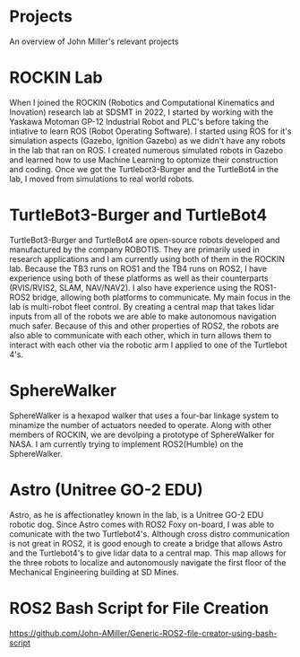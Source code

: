 # Projects
An overview of John Miller's relevant projects

# ROCKIN Lab
When I joined the ROCKIN (Robotics and Computational Kinematics and Inovation) research lab at SDSMT in 2022, I started by working with the Yaskawa Motoman GP-12 Industrial Robot and PLC's before taking the intiative to learn ROS (Robot Operating Software). I started using ROS for it's simulation aspects (Gazebo, Ignition Gazebo) as we didn't have any robots in the lab that ran on ROS. I created numerous simulated robots in Gazebo and learned how to use Machine Learning to optomize their construction and coding. Once we got the Turtlebot3-Burger and the TurtleBot4 in the lab, I moved from simulations to real world robots.

# TurtleBot3-Burger and TurtleBot4
TurtleBot3-Burger and TurtleBot4 are open-source robots developed and manufactured by the company ROBOTIS. They are primarily used in research applications and I am currently using both of them in the ROCKIN lab. Because the TB3 runs on ROS1 and the TB4 runs on ROS2, I have experience using both of these platforms as well as their counterparts (RVIS/RVIS2, SLAM, NAV/NAV2). I also have experience using the ROS1-ROS2 bridge, allowing both platforms to communicate. My main focus in the lab is multi-robot fleet control. By creating a central map that takes lidar inputs from all of the robots we are able to make autonomous navigation much safer. Because of this and other properties of ROS2, the robots are also able to communicate with each other, which in turn allows them to interact with each other via the robotic arm I applied to one of the Turtlebot 4's.

# SphereWalker
SphereWalker is a hexapod walker that uses a four-bar linkage system to minamize the number of actuators needed to operate. Along with other members of ROCKIN, we are devolping a prototype of SphereWalker for NASA. I am currently trying to implement ROS2(Humble) on the SphereWalker.

# Astro (Unitree GO-2 EDU)
Astro, as he is affectionatley known in the lab, is a Unitree GO-2 EDU robotic dog. Since Astro comes with ROS2 Foxy on-board, I was able to comunicate with the two Turtlebot4's. Although cross distro communication is not great in ROS2, it is good enough to create a bridge that allows Astro and the Turtlebot4's to give lidar data to a central map. This map allows for the three robots to localize and autonomously navigate the first floor of the Mechanical Engineering building at SD Mines.

# ROS2 Bash Script for File Creation
https://github.com/John-AMiller/Generic-ROS2-file-creator-using-bash-script


